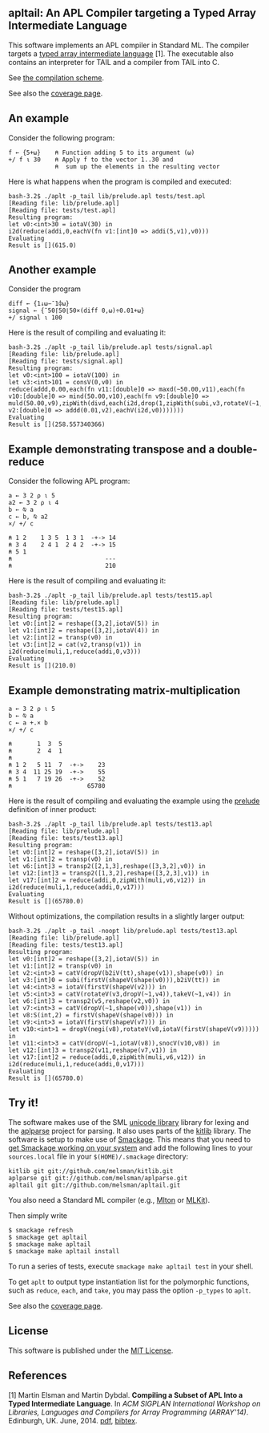 ## apltail: An APL Compiler targeting a Typed Array Intermediate Language

This software implements an APL compiler in Standard ML. The compiler
targets a [typed array intermediate language](http://www.elsman.com/pdf/array14_final.pdf) [1]. The
executable also contains an interpreter for TAIL and a compiler from
TAIL into C.

See [the compilation scheme](doc/comp.md).

See also the [coverage page](doc/coverage.md).

## An example

Consider the following program:

```apl
f ← {5+⍵}    ⍝ Function adding 5 to its argument (⍵)
+/ f ⍳ 30    ⍝ Apply f to the vector 1..30 and
             ⍝  sum up the elements in the resulting vector
```

Here is what happens when the program is compiled and executed:

    bash-3.2$ ./aplt -p_tail lib/prelude.apl tests/test.apl
    [Reading file: lib/prelude.apl]
    [Reading file: tests/test.apl]
    Resulting program:
    let v0:<int>30 = iotaV(30) in
    i2d(reduce(addi,0,eachV(fn v1:[int]0 => addi(5,v1),v0)))
    Evaluating
    Result is [](615.0)

## Another example

Consider the program

```apl
diff ← {1↓⍵−¯1⌽⍵}
signal ← {¯50⌈50⌊50×(diff 0,⍵)÷0.01+⍵}
+/ signal ⍳ 100
```

Here is the result of compiling and evaluating it:

    bash-3.2$ ./aplt -p_tail lib/prelude.apl tests/signal.apl
    [Reading file: lib/prelude.apl]
    [Reading file: tests/signal.apl]
    Resulting program:
    let v0:<int>100 = iotaV(100) in
    let v3:<int>101 = consV(0,v0) in
    reduce(addd,0.00,each(fn v11:[double]0 => maxd(~50.00,v11),each(fn v10:[double]0 => mind(50.00,v10),each(fn v9:[double]0 => muld(50.00,v9),zipWith(divd,each(i2d,drop(1,zipWith(subi,v3,rotateV(~1,v3)))),eachV(fn v2:[double]0 => addd(0.01,v2),eachV(i2d,v0)))))))
    Evaluating
    Result is [](258.557340366)

## Example demonstrating transpose and a double-reduce

Consider the following APL program:

```apl
a ← 3 2 ⍴ ⍳ 5
a2 ← 3 2 ⍴ ⍳ 4
b ← ⍉ a
c ← b, ⍉ a2
×/ +/ c

⍝ 1 2    1 3 5  1 3 1  -+-> 14  
⍝ 3 4    2 4 1  2 4 2  -+-> 15
⍝ 5 1 
⍝                          ---
⍝                          210
```

Here is the result of compiling and evaluating it:

    bash-3.2$ ./aplt -p_tail lib/prelude.apl tests/test15.apl
    [Reading file: lib/prelude.apl]
    [Reading file: tests/test15.apl]
    Resulting program:
    let v0:[int]2 = reshape([3,2],iotaV(5)) in
    let v1:[int]2 = reshape([3,2],iotaV(4)) in
    let v2:[int]2 = transp(v0) in
    let v3:[int]2 = cat(v2,transp(v1)) in
    i2d(reduce(muli,1,reduce(addi,0,v3)))
    Evaluating
    Result is [](210.0)

## Example demonstrating matrix-multiplication

```apl
a ← 3 2 ⍴ ⍳ 5
b ← ⍉ a
c ← a +.× b
×/ +/ c

⍝       1  3  5
⍝       2  4  1
⍝
⍝ 1 2   5 11  7  -+->    23
⍝ 3 4  11 25 19  -+->    55
⍝ 5 1   7 19 26  -+->    52
⍝                     65780
```

Here is the result of compiling and evaluating the example using the
[prelude](/prelude.apl) definition of inner product:

    bash-3.2$ ./aplt -p_tail lib/prelude.apl tests/test13.apl
    [Reading file: lib/prelude.apl]
    [Reading file: tests/test13.apl]
    Resulting program:
    let v0:[int]2 = reshape([3,2],iotaV(5)) in
    let v1:[int]2 = transp(v0) in
    let v6:[int]3 = transp2([2,1,3],reshape([3,3,2],v0)) in
    let v12:[int]3 = transp2([1,3,2],reshape([3,2,3],v1)) in
    let v17:[int]2 = reduce(addi,0,zipWith(muli,v6,v12)) in
    i2d(reduce(muli,1,reduce(addi,0,v17)))
    Evaluating
    Result is [](65780.0)

Without optimizations, the compilation results in a slightly larger output:

    bash-3.2$ ./aplt -p_tail -noopt lib/prelude.apl tests/test13.apl
    [Reading file: lib/prelude.apl]
    [Reading file: tests/test13.apl]
    Resulting program:
    let v0:[int]2 = reshape([3,2],iotaV(5)) in
    let v1:[int]2 = transp(v0) in
    let v2:<int>3 = catV(dropV(b2iV(tt),shape(v1)),shape(v0)) in
    let v3:[int]0 = subi(firstV(shapeV(shape(v0))),b2iV(tt)) in
    let v4:<int>3 = iotaV(firstV(shapeV(v2))) in
    let v5:<int>3 = catV(rotateV(v3,dropV(~1,v4)),takeV(~1,v4)) in
    let v6:[int]3 = transp2(v5,reshape(v2,v0)) in
    let v7:<int>3 = catV(dropV(~1,shape(v0)),shape(v1)) in
    let v8:S(int,2) = firstV(shapeV(shape(v0))) in
    let v9:<int>3 = iotaV(firstV(shapeV(v7))) in
    let v10:<int>1 = dropV(negi(v8),rotateV(v8,iotaV(firstV(shapeV(v9))))) in
    let v11:<int>3 = catV(dropV(~1,iotaV(v8)),snocV(v10,v8)) in
    let v12:[int]3 = transp2(v11,reshape(v7,v1)) in
    let v17:[int]2 = reduce(addi,0,zipWith(muli,v6,v12)) in
    i2d(reduce(muli,1,reduce(addi,0,v17)))
    Evaluating
    Result is [](65780.0)

## Try it!

The software makes use of the SML [unicode library](https://github.com/melsman/unicode) library for lexing and
the [aplparse](https://github.com/melsman/aplparse) project for
parsing. It also uses parts of the
[kitlib](https://github.com/melsman/kitlib) library. The software is
setup to make use of
[Smackage](https://github.com/standardml/smackage). This means that
you need to [get Smackage working on your system](http://www.elsman.com/lessons/2014/10/02/getting-started-with-smackage)
and add the following lines to your `sources.local` file in your
`$(HOME)/.smackage` directory:

    kitlib git git://github.com/melsman/kitlib.git
    aplparse git git://github.com/melsman/aplparse.git
    apltail git git://github.com/melsman/apltail.git

You also need a Standard ML compiler (e.g., [Mlton](http://www.mlton.org/) or [MLKit](http://melsman.github.io/mlkit)).

Then simply write

    $ smackage refresh
    $ smackage get apltail
    $ smackage make apltail
    $ smackage make apltail install

To run a series of tests, execute `smackage make apltail test` in your shell.

To get `aplt` to output type instantiation list for the polymorphic
functions, such as `reduce`, `each`, and `take`, you may pass the
option `-p_types` to `aplt`.

See also the [coverage page](doc/coverage.md).

## License

This software is published under the [MIT License](MIT_LICENSE.md).

## References 

[1] Martin Elsman and Martin Dybdal. __Compiling a Subset of APL Into
a Typed Intermediate Language__. In _ACM SIGPLAN International
Workshop on Libraries, Languages and Compilers for Array Programming
(ARRAY'14)_. Edinburgh, UK. June,
2014. [pdf](http://www.elsman.com/pdf/array14_final.pdf),
[bibtex](http://www.elsman.com//pdf/array14_final.bibtex.txt).